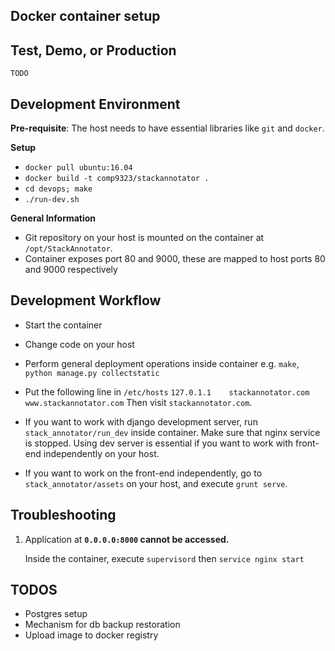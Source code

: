 Docker container setup
----------------------

Test, Demo, or Production
-------------------------
`TODO`

Development Environment
-----------------------

**Pre-requisite**: The host needs to have essential libraries like `git` and `docker`.


**Setup**

 - `docker pull ubuntu:16.04`
 - `docker build -t comp9323/stackannotator .` 
 - `cd devops; make`
 - `./run-dev.sh`


**General Information**

 - Git repository on your host is mounted on the container at `/opt/StackAnnotator`.
 - Container exposes port 80 and 9000, these are mapped to host ports
   80 and 9000 respectively


Development Workflow
--------------------

- Start the container

- Change code on your host

- Perform general deployment operations inside container
  e.g. `make`, `python manage.py collectstatic`

- Put the following line in `/etc/hosts`
  `127.0.1.1	stackannotator.com www.stackannotator.com`
  Then visit `stackannotator.com`.

- If you want to work with django development server,
  run `stack_annotator/run_dev` inside container. Make sure that
  nginx service is stopped. Using dev server is essential if you
  want to work with front-end independently on your host.

- If you want to work on the front-end independently, go to
  `stack_annotator/assets` on your host, and execute `grunt serve`.


Troubleshooting
---------------
1. Application at **`0.0.0.0:8000` cannot be accessed.**
     
    Inside the container, execute `supervisord` then `service nginx start`


TODOS
-----
- Postgres setup
- Mechanism for db backup restoration
- Upload image to docker registry

